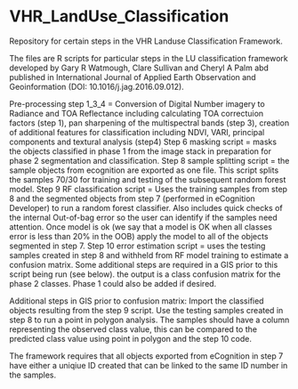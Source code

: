 # VHR_LandUse_Classification
Repository for certain steps in the VHR Landuse Classification Framework. 

The files are R scripts for particular steps in the LU classification framework developed by Gary R Watmough, Clare Sullivan and Cheryl A Palm abd published in International Journal of Applied Earth Observation and Geoinformation (DOI: 10.1016/j.jag.2016.09.012).

Pre-processing step 1_3_4 = Conversion of Digital Number imagery to Radiance and TOA Reflectance including calculating TOA correctuion factors (step 1), pan sharpening of the multispectral bands (step 3), creation of additional features for classification including NDVI, VARI, principal components and textural analysis (step4)
Step 6 masking script = masks the objects classified in phase 1 from the image stack in preparation for phase 2 segmentation and classification. 
Step 8 sample splitting script = the sample objects from ecognition are exported as one file. This script splits the samples 70/30 for training and testing of the subsequent random forest model. 
Step 9 RF classification script = Uses the training samples from step 8 and the segmented objects from step 7 (performed in eCognition Developer) to run a random forest classifier. Also includes quick checks of the internal Out-of-bag error so the user can identify if the samples need attention. Once model is ok (we say that a model is OK when all classes error is less than 20% in the OOB) apply the model to all of the objects segmented in step 7. 
Step 10 error estimation script = uses the testing samples created in step 8 and withheld from RF model training to estimate a confusion matrix. Some additional steps are required in a GIS prior to this script being run (see below). the output is a class confusion matrix for the phase 2 classes. Phase 1 could also be added if desired. 

Additional steps in GIS prior to confusion matrix:
Import the classified objects resulting from the step 9 script. Use the testing samples created in step 8 to run a point in polygon analysis. The samples should have a column representing the observed class value, this can be compared to the predicted class value using point in polygon and the step 10 code. 

The framework requires that all objects exported from eCognition in step 7 have either a uniqiue ID created that can be linked to the same ID number in the samples. 

